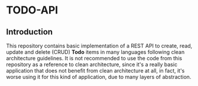 # TODO-API

## Introduction

This repository contains basic implementation of a REST API to create, read, update and delete (CRUD) **Todo** items in many languages following clean architecture guidelines. It is not recommended to use the code from this repository as a reference to clean architecture, since it's a really basic application that does not benefit from clean architecture at all, in fact, it's worse using it for this kind of application, due to many layers of abstraction.